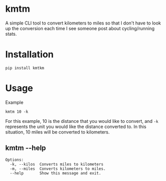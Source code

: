 # kmtm
A simple CLI tool to convert kilometers to miles so that I don't have to look up the 
conversion each time I see someone post about cycling/running stats.

# Installation
```
pip install kmtkm
```

# Usage

Example
```
kmtm 10 -k
```

For this example, 10 is the distance that you would like to convert, and `-k` represents the unit you would like the distance converted to.  In this situation, 10 miles will be converted to kilometers.


## kmtm --help
```
Options:
  -k, --kilos  Converts miles to kilometers
  -m, --miles  Converts kilometers to miles.
  --help       Show this message and exit.
  ```

